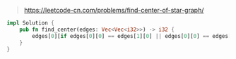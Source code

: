 > https://leetcode-cn.com/problems/find-center-of-star-graph/

``` rust
impl Solution {
    pub fn find_center(edges: Vec<Vec<i32>>) -> i32 {
        edges[0][if edges[0][0] == edges[1][0] || edges[0][0] == edges[1][1] {0} else {1}]
    }
}
```